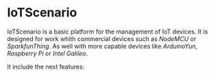 # IoTScenario

IoTScenario is a basic platform for the management of IoT devices. It is designed for work whith commercial devices such as *NodeMCU* or *SparkfunThing*. As well with more capable devices like *ArduinoYun*, *Raspberry Pi* or *Intel Galileo*.

It include the next features:

